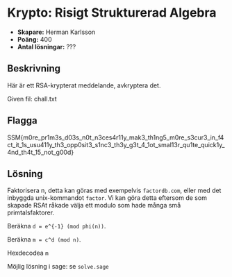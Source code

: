 # Krypto: Risigt Strukturerad Algebra

- **Skapare:** Herman Karlsson
- **Poäng:** 400
- **Antal lösningar:** ???

## Beskrivning

Här är ett RSA-krypterat meddelande, avkryptera det.

Given fil: chall.txt

## Flagga

SSM{m0re_pr1m3s_d03s_n0t_n3ces4r11y_mak3_th1ng5_m0re_s3cur3_in_f4ct_it_1s_usu411y_th3_opp0sit3_s1nc3_th3y_g3t_4_1ot_smal13r_qu1te_quick1y_4nd_th4t_15_not_g00d}

## Lösning

Faktorisera n, detta kan göras med exempelvis `factordb.com`, eller med det inbyggda unix-kommandot `factor`. Vi kan göra detta eftersom de som skapade RSAt råkade välja ett modulo som hade många små primtalsfaktorer.

Beräkna `d = e^{-1} (mod phi(n))`.

Beräkna `m = c^d (mod n)`.

Hexdecodea `m`

Möjlig lösning i sage: se `solve.sage`
